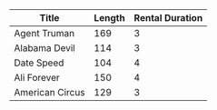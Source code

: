 | Title             | Length | Rental Duration |
|--------------------|--------|-----------------|
| Agent Truman      | 169    | 3               |
| Alabama Devil     | 114    | 3               |
| Date Speed        | 104    | 4               |
| Ali Forever       | 150    | 4               |
| American Circus   | 129    | 3               |

